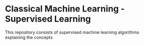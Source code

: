 # Classical Machine Learning - Supervised Learning
This repository consists of supervised machine learning algorithms explaining the concepts
